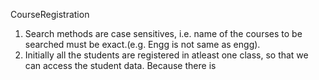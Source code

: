 CourseRegistration

1. Search methods are case sensitives, i.e. name of the courses to be searched must be exact.(e.g. Engg is not same as engg).
2. Initially all the students are registered in atleast one class, so that we can access the student data. Because there is 
